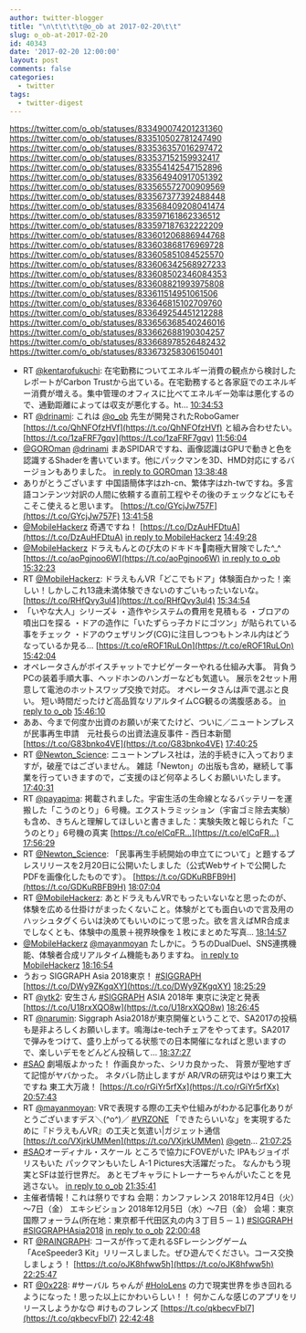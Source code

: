 ```yaml
---
author: twitter-blogger
title: "\n\t\t\t\t@o_ob at 2017-02-20\t\t"
slug: o_ob-at-2017-02-20
id: 40343
date: '2017-02-20 12:00:00'
layout: post
comments: false
categories:
  - twitter
tags:
  - twitter-digest
---
```


https://twitter.com/o_ob/statuses/833490074201231360 https://twitter.com/o_ob/statuses/833510502781247490 https://twitter.com/o_ob/statuses/833536357016297472 https://twitter.com/o_ob/statuses/833537152159932417 https://twitter.com/o_ob/statuses/833554142547152896 https://twitter.com/o_ob/statuses/833564940917051392 https://twitter.com/o_ob/statuses/833565572700909569 https://twitter.com/o_ob/statuses/833567377392488448 https://twitter.com/o_ob/statuses/833568409208041474 https://twitter.com/o_ob/statuses/833597161862336512 https://twitter.com/o_ob/statuses/833597187632222209 https://twitter.com/o_ob/statuses/833601206886944768 https://twitter.com/o_ob/statuses/833603868176969728 https://twitter.com/o_ob/statuses/833605851084525570 https://twitter.com/o_ob/statuses/833606342568927233 https://twitter.com/o_ob/statuses/833608502346084353 https://twitter.com/o_ob/statuses/833608821993975808 https://twitter.com/o_ob/statuses/833611514951061506 https://twitter.com/o_ob/statuses/833646815102709760 https://twitter.com/o_ob/statuses/833649254451212288 https://twitter.com/o_ob/statuses/833656368540246016 https://twitter.com/o_ob/statuses/833662688190304257 https://twitter.com/o_ob/statuses/833668978526482432 https://twitter.com/o_ob/statuses/833673258306150401  

*   RT [@kentarofukuchi](https://twitter.com/kentarofukuchi): 在宅勤務についてエネルギー消費の観点から検討したレポートがCarbon Trustから出ている。在宅勤務すると各家庭でのエネルギー消費が増える。集中管理のオフィスに比べてエネルギー効率は悪化するので、通勤距離によっては収支が悪化する。ht… [10:34:53](https://twitter.com/o_ob/statuses/833490074201231360)
*   RT [@drinami](https://twitter.com/drinami): これは [@o_ob](https://twitter.com/o_ob) 先生が開発されたRoboGamer [https://t.co/QhNFOfzHVf](https://t.co/QhNFOfzHVf) と組み合わせたい。 [https://t.co/1zaFRF7gqv](https://t.co/1zaFRF7gqv) [11:56:04](https://twitter.com/o_ob/statuses/833510502781247490)
*   [@GOROman](https://twitter.com/GOROman) [@drinami](https://twitter.com/drinami) まあSPIDARですね、画像認識はGPUで動きと色を認識するShaderを書いています。他にパックマンを3D、HMD対応にするバージョンもありました。 [in reply to GOROman](https://twitter.com/GOROman/statuses/833508614727888896) [13:38:48](https://twitter.com/o_ob/statuses/833536357016297472)
*   ありがとうございます 中国語簡体字はzh-cn、繁体字はzh-twですね。多言語コンテンツ対訳の人間に依頼する直前工程やその後のチェックなどにもそこそこ使えると思います。 [https://t.co/GYcjJw757F](https://t.co/GYcjJw757F) [13:41:58](https://twitter.com/o_ob/statuses/833537152159932417)
*   [@MobileHackerz](https://twitter.com/MobileHackerz) 奇遇ですね！ [https://t.co/DzAuHFDtuA](https://t.co/DzAuHFDtuA) [in reply to MobileHackerz](https://twitter.com/MobileHackerz/statuses/833553793547526144) [14:49:28](https://twitter.com/o_ob/statuses/833554142547152896)
*   [@MobileHackerz](https://twitter.com/MobileHackerz) ドラえもんとのび太のドキドキ💓南極大冒険でした^_^ [https://t.co/aoPgjnoo6W](https://t.co/aoPgjnoo6W) [in reply to o_ob](https://twitter.com/o_ob/statuses/833554142547152896) [15:32:23](https://twitter.com/o_ob/statuses/833564940917051392)
*   RT [@MobileHackerz](https://twitter.com/MobileHackerz): ドラえもんVR「どこでもドア」体験面白かった！楽しい！しかしこれ13歳未満体験できないのすごいもったいないな。 [https://t.co/RHfQvy3ul4](https://t.co/RHfQvy3ul4) [15:34:54](https://twitter.com/o_ob/statuses/833565572700909569)
*   「いやな大人」シリーズ↓ ・造作やシステムの費用を見積もる ・ブロアの噴出口を探る ・ドアの造作に「いたずらっ子カドにゴツン」が貼られている事をチェック ・ドアのウェザリング(CG)に注目しつつもトンネル内はどうなっているか見る… [https://t.co/eROF1RuLOn](https://t.co/eROF1RuLOn) [15:42:04](https://twitter.com/o_ob/statuses/833567377392488448)
*   オペレータさんがボイスチャットでナビゲーターやれる仕組み大事。 背負うPCの装着手順大事、ヘッドホンのハンガーなども気遣い。 展示を2セット用意して電池のホットスワップ交換で対応。 オペレータさんは声で選ぶと良い。 短い時間だったけど高品質なリアルタイムCG観るの満腹感ある。 [in reply to o_ob](https://twitter.com/o_ob/statuses/833567377392488448) [15:46:10](https://twitter.com/o_ob/statuses/833568409208041474)
*   ああ、今まで何度か出資のお願いが来てたけど、ついに／ニュートンプレスが民事再生申請　元社長らの出資法違反事件 - 西日本新聞 [https://t.co/G83bnko4VE](https://t.co/G83bnko4VE) [17:40:25](https://twitter.com/o_ob/statuses/833597161862336512)
*   RT [@Newton_Science](https://twitter.com/Newton_Science): ニュートンプレス社は，法的手続きに入っておりますが，破産ではございません。 雑誌「Newton」の出版も含め，継続して事業を行っていきますので，ご支援のほど何卒よろしくお願いいたします。 [17:40:31](https://twitter.com/o_ob/statuses/833597187632222209)
*   RT [@payapima](https://twitter.com/payapima): 掲載されました。宇宙生活の生命線となるバッテリーを運搬した「こうのとり」６号機。エクストラミッション（宇宙ゴミ除去実験）も含め、きちんと理解してほしいと書きました：実験失敗と報じられた「こうのとり」6号機の真実 [https://t.co/eICqFR…](https://t.co/eICqFR…) [17:56:29](https://twitter.com/o_ob/statuses/833601206886944768)
*   RT [@Newton_Science](https://twitter.com/Newton_Science): 「民事再生手続開始の申立てについて」と題するプレスリリースを2月20日に公開いたしました（公式Webサイトで公開したPDFを画像化したものです）。 [https://t.co/GDKuRBFB9H](https://t.co/GDKuRBFB9H) [18:07:04](https://twitter.com/o_ob/statuses/833603868176969728)
*   RT [@MobileHackerz](https://twitter.com/MobileHackerz): あとドラえもんVRでもったいないなと思ったのが、体験を広める仕掛けがまったくないこと。体験がとても面白いので言及用のハッシュタグくらいは決めてもいいのにって思った。欲を言えばMR合成までしなくとも、体験中の風景＋視界映像を１枚にまとめた写真… [18:14:57](https://twitter.com/o_ob/statuses/833605851084525570)
*   [@MobileHackerz](https://twitter.com/MobileHackerz) [@mayanmoyan](https://twitter.com/mayanmoyan) たしかに。うちのDualDuel、SNS連携機能、体験者合成リアルタイム機能もありますね。 [in reply to MobileHackerz](https://twitter.com/MobileHackerz/statuses/833571591040536576) [18:16:54](https://twitter.com/o_ob/statuses/833606342568927233)
*   うおっ SIGGRAPH Asia 2018東京！ [#SIGGRAPH](https://twitter.com/search?q=%23SIGGRAPH&src=hash) [https://t.co/DWy9ZKgqXY](https://t.co/DWy9ZKgqXY) [18:25:29](https://twitter.com/o_ob/statuses/833608502346084353)
*   RT [@ytk2](https://twitter.com/ytk2): 安生さん [#SIGGRAPH](https://twitter.com/search?q=%23SIGGRAPH&src=hash) ASIA 2018年 東京に決定と発表 [https://t.co/U18rxXQO8w](https://t.co/U18rxXQO8w) [18:26:45](https://twitter.com/o_ob/statuses/833608821993975808)
*   RT [@narumin](https://twitter.com/narumin): Siggraph Asia2018が東京開催ということで、SA2017の投稿も是非よろしくお願いします。鳴海はe-techチェアをやってます。SA2017で弾みをつけて、盛り上がってる状態での日本開催になればと思いますので、楽しいデモをどんどん投稿して… [18:37:27](https://twitter.com/o_ob/statuses/833611514951061506)
*   [#SAO](https://twitter.com/search?q=%23SAO&src=hash) 劇場版よかった！ 作画良かった、シリカ良かった、 背景が聖地すぎて記憶がヤバかった。 ネタバレ防止しますが AR/VRの研究はやはり東工大ですね 東工大万歳！ [https://t.co/rGiYr5rfXx](https://t.co/rGiYr5rfXx) [20:57:43](https://twitter.com/o_ob/statuses/833646815102709760)
*   RT [@mayanmoyan](https://twitter.com/mayanmoyan): VRで表現する際の工夫や仕組みがわかる記事化ありがとうございますデス＼(^o^)／ [#VRZONE](https://twitter.com/search?q=%23VRZONE&src=hash) 「できたらいいな」を実現するために『ドラえもんVR』の工夫と気遣い|ガジェット通信 [https://t.co/VXjrkUMMen](https://t.co/VXjrkUMMen) [@getn](https://twitter.com/getn)… [21:07:25](https://twitter.com/o_ob/statuses/833649254451212288)
*   [#SAO](https://twitter.com/search?q=%23SAO&src=hash)オーディナル・スケール ところで協力にFOVEがいた IPAもジョイポリスもいた パックマンもいたし A-1 Pictures大活躍だった。 なんかもう現実とSFは並行世界だ。 あとモブキャラにトレーナーちゃんがいたことを見逃さない。 [in reply to o_ob](https://twitter.com/o_ob/statuses/833646815102709760) [21:35:41](https://twitter.com/o_ob/statuses/833656368540246016)
*   主催者情報！これは祭りですね 会期：カンファレンス 2018年12月4日（火）～7日（金） エキシビション 2018年12月5日（水）～7日（金） 会場：東京国際フォーラム(所在地：東京都千代田区丸の内３丁目５－１) [#SIGGRAPH](https://twitter.com/search?q=%23SIGGRAPH&src=hash) [#SIGGRAPHAsia2018](https://twitter.com/search?q=%23SIGGRAPHAsia2018&src=hash) [in reply to o_ob](https://twitter.com/o_ob/statuses/833608502346084353) [22:00:48](https://twitter.com/o_ob/statuses/833662688190304257)
*   RT [@RAINGRAPH](https://twitter.com/RAINGRAPH): コースが作って走れるSFレーシングゲーム「AceSpeeder3 Kit」リリースしました。ぜひ遊んでください。コース交換しましょう！ [https://t.co/oJK8hfww5h](https://t.co/oJK8hfww5h) [22:25:47](https://twitter.com/o_ob/statuses/833668978526482432)
*   RT [@0x228](https://twitter.com/0x228): #サーバル ちゃんが [#HoloLens](https://twitter.com/search?q=%23HoloLens&src=hash) の力で現実世界を歩き回れるようになった！思った以上にかわいらしい！！ 何かこんな感じのアプリをリリースしようかな😊 #けものフレンズ [https://t.co/qkbecvFbl7](https://t.co/qkbecvFbl7) [22:42:48](https://twitter.com/o_ob/statuses/833673258306150401)
